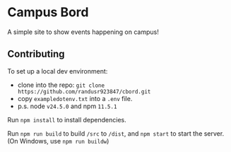 # Campus Bord

A simple site to show events happening on campus!

## Contributing

To set up a local dev environment:
- clone into the repo: `git clone https://github.com/randusr923847/cbord.git`
- copy `exampledotenv.txt` into a `.env` file.
- p.s. node `v24.5.0` and npm `11.5.1`

Run `npm install` to install dependencies.

Run `npm run build` to build `/src` to `/dist`, and `npm start` to start the server.
(On Windows, use `npm run buildw`)
